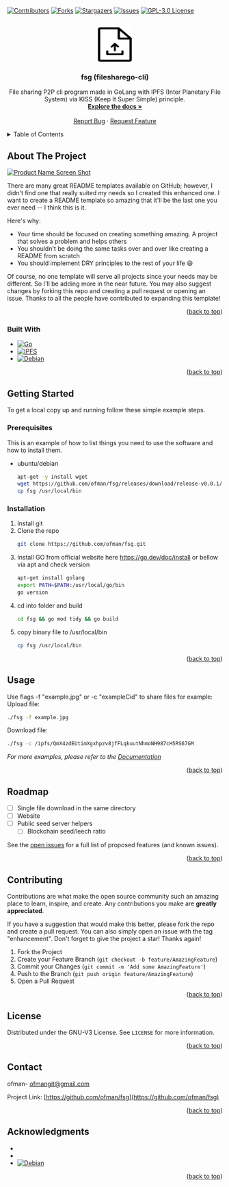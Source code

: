 <!-- Improved compatibility of back to top link: See: https://github.com/othneildrew/Best-README-Template/pull/73 -->
<a name="readme-top"></a>
<!--
*** Thanks for checking out the Best-README-Template. If you have a suggestion
*** that would make this better, please fork the repo and create a pull request
*** or simply open an issue with the tag "enhancement".
*** Don't forget to give the project a star!
*** Thanks again! Now go create something AMAZING! :D
-->



<!-- PROJECT SHIELDS -->
<!--
*** I'm using markdown "reference style" links for readability.
*** Reference links are enclosed in brackets [ ] instead of parentheses ( ).
*** See the bottom of this document for the declaration of the reference variables
*** for contributors-url, forks-url, etc. This is an optional, concise syntax you may use.
*** https://www.markdownguide.org/basic-syntax/#reference-style-links
-->
[![Contributors][contributors-shield]][contributors-url]
[![Forks][forks-shield]][forks-url]
[![Stargazers][stars-shield]][stars-url]
[![Issues][issues-shield]][issues-url]
[![GPL-3.0 License][license-shield]][license-url]



<!-- PROJECT LOGO -->
<br />
<div align="center">
  <a href="https://github.com/ofman/fsg">
    <img src="img/logo.png" alt="Logo" width="80" height="80">
  </a>

<h3 align="center">fsg (filesharego-cli)</h3>

  <p align="center">
    File sharing P2P cli program made in GoLang with IPFS (Inter Planetary File System) via KISS (Keep It Super Simple) principle.
    <br />
    <a href="https://github.com/ofman/fsg"><strong>Explore the docs »</strong></a>
    <br />
    <br />
    <!-- <a href="https://github.com/ofman/fsg">View Online Demo</a>
    · -->
    <a href="https://github.com/ofman/fsg/issues">Report Bug</a>
    ·
    <a href="https://github.com/ofman/fsg/issues">Request Feature</a>
  </p>
</div>



<!-- TABLE OF CONTENTS -->
<details>
  <summary>Table of Contents</summary>
  <ol>
    <li>
      <a href="#about-the-project">About The Project</a>
      <ul>
        <li><a href="#built-with">Built With</a></li>
      </ul>
    </li>
    <li>
      <a href="#getting-started">Getting Started</a>
      <ul>
        <li><a href="#prerequisites">Prerequisites</a></li>
        <li><a href="#installation">Installation</a></li>
      </ul>
    </li>
    <li><a href="#usage">Usage</a></li>
    <li><a href="#roadmap">Roadmap</a></li>
    <li><a href="#contributing">Contributing</a></li>
    <li><a href="#license">License</a></li>
    <li><a href="#contact">Contact</a></li>
    <li><a href="#acknowledgments">Acknowledgments</a></li>
  </ol>
</details>



<!-- ABOUT THE PROJECT -->
## About The Project

[![Product Name Screen Shot][product-screenshot]](https://github.com/fsg/img/screenshot.png)

There are many great README templates available on GitHub; however, I didn't find one that really suited my needs so I created this enhanced one. I want to create a README template so amazing that it'll be the last one you ever need -- I think this is it.

Here's why:
* Your time should be focused on creating something amazing. A project that solves a problem and helps others
* You shouldn't be doing the same tasks over and over like creating a README from scratch
* You should implement DRY principles to the rest of your life :smile:

Of course, no one template will serve all projects since your needs may be different. So I'll be adding more in the near future. You may also suggest changes by forking this repo and creating a pull request or opening an issue. Thanks to all the people have contributed to expanding this template!

<p align="right">(<a href="#readme-top">back to top</a>)</p>



### Built With

* [![Go][go.dev]][go-url]
* [![IPFS][ipfs.tech]][ipfs-url]
* [![Debian][debian.org]][debian-url]

<p align="right">(<a href="#readme-top">back to top</a>)</p>



<!-- GETTING STARTED -->
## Getting Started

To get a local copy up and running follow these simple example steps.

### Prerequisites

This is an example of how to list things you need to use the software and how to install them.
* ubuntu/debian
  ```sh
  apt-get -y install wget
  wget https://github.com/ofman/fsg/releases/download/release-v0.0.1/fsg
  cp fsg /usr/local/bin
  ```

### Installation

1. Install git
2. Clone the repo
   ```sh
   git clone https://github.com/ofman/fsg.git
   ```
3. Install GO from official website here https://go.dev/doc/install or bellow via apt and check version
   ```sh
   apt-get install golang
   export PATH=$PATH:/usr/local/go/bin
   go version
   ```
4. cd into folder and build
   ```sh
   cd fsg && go mod tidy && go build
   ```
5. copy binary file to /usr/local/bin
   ```sh
   cp fsg /usr/local/bin
   ```

<p align="right">(<a href="#readme-top">back to top</a>)</p>



<!-- USAGE EXAMPLES -->
## Usage

Use flags -f "example.jpg" or -c "exampleCid" to share files for example:
Upload file:
   ```sh
   ./fsg -f example.jpg
   ```
Download file:
   ```sh
   ./fsg -c /ipfs/QmX4zdEUtimXgxhpzv8jfFLqkuutNhmoNH987cH5RS67GM
   ```

_For more examples, please refer to the [Documentation](https://oofman.github.com/fsg-site)_

<p align="right">(<a href="#readme-top">back to top</a>)</p>



<!-- ROADMAP -->
## Roadmap

- [ ] Single file download in the same directory
- [ ] Website
- [ ] Public seed server helpers
    - [ ] Blockchain seed/leech ratio

See the [open issues](https://github.com/ofman/fsg/issues) for a full list of proposed features (and known issues).

<p align="right">(<a href="#readme-top">back to top</a>)</p>



<!-- CONTRIBUTING -->
## Contributing

Contributions are what make the open source community such an amazing place to learn, inspire, and create. Any contributions you make are **greatly appreciated**.

If you have a suggestion that would make this better, please fork the repo and create a pull request. You can also simply open an issue with the tag "enhancement".
Don't forget to give the project a star! Thanks again!

1. Fork the Project
2. Create your Feature Branch (`git checkout -b feature/AmazingFeature`)
3. Commit your Changes (`git commit -m 'Add some AmazingFeature'`)
4. Push to the Branch (`git push origin feature/AmazingFeature`)
5. Open a Pull Request

<p align="right">(<a href="#readme-top">back to top</a>)</p>



<!-- LICENSE -->
## License

Distributed under the GNU-V3 License. See `LICENSE` for more information.

<p align="right">(<a href="#readme-top">back to top</a>)</p>



<!-- CONTACT -->
## Contact

ofman<!-- [@twitter_handle](https://twitter.com/twitter_handle) -->- ofmangit@gmail.com

Project Link: [https://github.com/ofman/fsg](https://github.com/ofman/fsg)

<p align="right">(<a href="#readme-top">back to top</a>)</p>



<!-- ACKNOWLEDGMENTS -->
## Acknowledgments

* []()
* []()
* [![Debian][debian.org]][debian-url]

<p align="right">(<a href="#readme-top">back to top</a>)</p>



<!-- MARKDOWN LINKS & IMAGES -->
<!-- https://www.markdownguide.org/basic-syntax/#reference-style-links -->
[contributors-shield]: https://img.shields.io/github/contributors/ofman/fsg.svg?style=for-the-badge
[contributors-url]: https://github.com/ofman/fsg/graphs/contributors
[forks-shield]: https://img.shields.io/github/forks/ofman/fsg.svg?style=for-the-badge
[forks-url]: https://github.com/ofman/fsg/network/members
[stars-shield]: https://img.shields.io/github/stars/ofman/fsg.svg?style=for-the-badge
[stars-url]: https://github.com/ofman/fsg/stargazers
[issues-shield]: https://img.shields.io/github/issues/ofman/fsg.svg?style=for-the-badge
[issues-url]: https://github.com/ofman/fsg/issues
[license-shield]: https://img.shields.io/github/license/ofman/fsg.svg?style=for-the-badge
[license-url]: https://github.com/ofman/fsg/blob/master/LICENSE
[product-screenshot]: images/screenshot.png
[go.dev]: https://img.shields.io/badge/Go-00ADD8?style=for-the-badge&logo=go&logoColor=white
[go-url]: https://go.dev/
[ipfs.tech]: https://img.shields.io/badge/IPFS-Inter_Planetary_File_System-blue
[ipfs-url]: https://ipfs.tech/
[debian.org]: https://img.shields.io/badge/Debian-A81D33?style=for-the-badge&logo=debian&logoColor=white
[debian-url]: https://www.debian.org/distrib/
